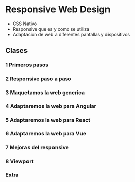 # Responsive Web Design

- CSS Nativo
- Responsive que es y como se utiliza
- Adaptacion de web a diferentes pantallas y dispositivos

## Clases
### 1 Primeros pasos

### 2 Responsive paso a paso

### 3 Maquetamos la web generica

### 4 Adaptaremos la web para Angular

### 5 Adaptaremos la web para React

### 6 Adaptaremos la web para Vue

### 7 Mejoras del responsive

### 8 Viewport

### Extra